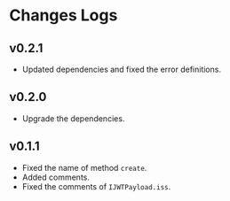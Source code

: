 # Changes Logs

## v0.2.1

- Updated dependencies and fixed the error definitions.

## v0.2.0

- Upgrade the dependencies.

## v0.1.1

- Fixed the name of method `create`.
- Added comments.
- Fixed the comments of `IJWTPayload.iss`.
